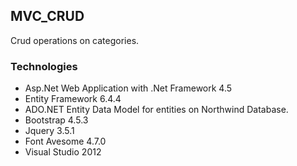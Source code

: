 ## MVC_CRUD

Crud operations on categories. 


### Technologies  

+ Asp.Net Web Application with .Net Framework 4.5 
+ Entity Framework 6.4.4 
+ ADO.NET Entity Data Model for entities on Northwind Database.
+ Bootstrap 4.5.3
+ Jquery 3.5.1
+ Font Avesome 4.7.0
+ Visual Studio 2012
